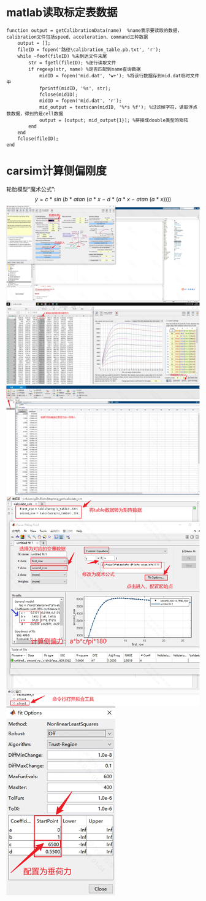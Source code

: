 # matlab读取标定表数据
```
function output = getCalibrationData(name)  %name表示要读取的数据，calibration文件包括speed、acceleration、command三种数据
    output = [];
    fileID = fopen('路径\calibration_table.pb.txt', 'r');
    while ~feof(fileID) %未到达文件末尾
        str = fgetl(fileID); %逐行读取文件
        if regexp(str, name) %是否匹配到name查询数据
            midID = fopen('mid.dat', 'w+'); %将该行数据存到mid.dat临时文件中
            fprintf(midID, '%s', str);
            fclose(midID);
            midID = fopen('mid.dat', 'r');
            mid_output = textscan(midID, '%*s %f'); %过滤掉字符，读取浮点数数据，得到的是cell数据
            output = [output; mid_output{1}]; %拼接成double类型的矩阵
        end
    end
    fclose(fileID);
end
```

# carsim计算侧偏刚度
轮胎模型“魔术公式”: 
$$ y = c\ \ast\ sin\ (b\ \ast\ atan\ (a\ \ast\ x\ -\ d\ \ast\ (a\ \ast\ x\ -\ atan\ (a\ \ast\ x))) ) $$
![vertical_force](/image/vertical_force.png)
![data_to_excel](/image/data_to_excel.png)
![data_to_matlab](/image/data_to_matlab.png)
![calculate](/image/calculate.png)
![fit_options](/image/fit_options.png)